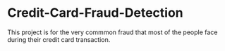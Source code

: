 # Credit-Card-Fraud-Detection
This project is for the very commmon fraud that most of the people face during their credit card transaction.
